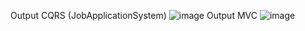 
Output CQRS (JobApplicationSystem)
![image](https://github.com/user-attachments/assets/9f4f0a40-31ac-49ec-a750-cfef26a1a606)
Output MVC
![image](https://github.com/user-attachments/assets/0bb89e6a-ce16-43e0-81c0-f7973e64773c)
